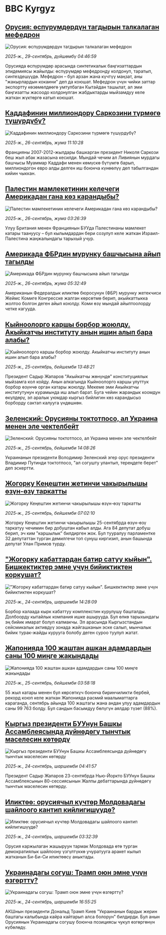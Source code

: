 # BBC Kyrgyz## [Орусия: өспүрүмдөрдүн тагдырын талкалаган мефедрон](https://www.bbc.com/kyrgyz/articles/c059dj3p01lo?at_medium=RSS&at_campaign=rss?at_campaign=githubrss)![Орусия: өспүрүмдөрдүн тагдырын талкалаган мефедрон](https://ichef.bbci.co.uk/ace/ws/240/cpsprodpb/fc01/live/a56ef310-4dd5-11f0-a073-0b81b4478b62.jpg)_2025-ж., 29-сентябрь, дүйшөмбү 04:46:59_Орусияда өспүрүмдөр арасында синтетикалык баңгизаттардын эпидемиясы жайылды: өспүрүмдөр мефедронду колдонуп, таратып, синтездешүүдө. Мефедрон – бул арзан жана күчтүү маңзат, аны "жакырлардын кокаини" деп да коюшат. Мефедрон үчүн чийки заттар экспортту көзөмөлдөөгө умтулбаган Кытайдан ташылат, ал эми баңгизатты жасоодо колдонулган жабдыктарды мыйзамдуу келе жаткан жүктөргө катып коюшат.## [Каддафинин миллиондору Саркозини түрмөгө түшүрдүбү?](https://www.bbc.com/kyrgyz/articles/c05909q9l3vo?at_medium=RSS&at_campaign=rss?at_campaign=githubrss)![Каддафинин миллиондору Саркозини түрмөгө түшүрдүбү?](https://ichef.bbci.co.uk/ace/ws/240/cpsprodpb/08da/live/5ef72fc0-9ac8-11f0-99cb-e5b0dff735aa.jpg)_2025-ж., 26-сентябрь, жума 11:10:28_Францияны 2007-2012-жылдары башкарган президент Николя Саркози беш жыл абак жазасына кесилди. Мындай чечим ал Ливиянын мурдагы башчысы Муаммар Каддафи менен көмүскө бүтүмгө барып, миллиондогон евро алды делген иш боюнча күнөөлүү деп табылгандан кийин чыккан.## [Палестин мамлекетинин келечеги Америкадан гана көз карандыбы?](https://www.bbc.com/kyrgyz/articles/cx27p8lkjnro?at_medium=RSS&at_campaign=rss?at_campaign=githubrss)![Палестин мамлекетинин келечеги Америкадан гана көз карандыбы?](https://ichef.bbci.co.uk/ace/ws/240/cpsprodpb/6892/live/394b2530-985a-11f0-858a-a904eacbef23.jpg)_2025-ж., 26-сентябрь, жума 03:26:39_Улуу Британия менен Франциянын БУУда Палестинаны мамлекет катары таануусу – бул кылымдардан бери созулуп келе жаткан Израил-Палестина жаңжалындагы тарыхый учур.## [Америкада ФБРдин мурунку башчысына айып тагылды](https://www.bbc.com/kyrgyz/articles/cwy8wjld5y6o?at_medium=RSS&at_campaign=rss?at_campaign=githubrss)![Америкада ФБРдин мурунку башчысына айып тагылды](https://ichef.bbci.co.uk/ace/ws/240/cpsprodpb/898a/live/d30920f0-9a99-11f0-928c-71dbb8619e94.jpg)_2025-ж., 26-сентябрь, жума 05:32:49_Американын Федералдык иликтөө бюросунун (ФБР) мурунку жетекчиси Жеймс Комиге Конгресске жалган көрсөтмө берип, акыйкаттыкка жолтоо болгон деген айып коюлду. Коми өзү мындай айыптоолорду четке кагууда.## [Кыйноолорго каршы борбор жоюлду. Акыйкатчы институту анын ишин алып бара алабы?](https://www.bbc.com/kyrgyz/articles/cg7dvl4krx7o?at_medium=RSS&at_campaign=rss?at_campaign=githubrss)![Кыйноолорго каршы борбор жоюлду. Акыйкатчы институту анын ишин алып бара алабы?](https://ichef.bbci.co.uk/ace/ws/240/cpsprodpb/4c94/live/58665410-9a14-11f0-aaf4-b9479fdf41dd.png)_2025-ж., 25-сентябрь, бейшемби 13:48:21_Президент Садыр Жапаров "Акыйкатчы жөнүндө" конституциялык мыйзамга кол койду. Анын алкагында Кыйноолорго каршы улуттук борбор өзүнчө орган катары жоюлду. Мекеме эми Акыйкатчы институтунун курамында иш алып барат. Буга чейин жарандык коомдун өкүлдөрү, эл аралык уюмдар кыргыз бийлигин көз карандысыз борборду сактап калууга үндөшкөн.## [Зеленский: Орусияны токтотпосо, ал Украина менен эле чектелбейт](https://www.bbc.com/kyrgyz/articles/cyv6gdv6p2yo?at_medium=RSS&at_campaign=rss?at_campaign=githubrss)![Зеленский: Орусияны токтотпосо, ал Украина менен эле чектелбейт](https://ichef.bbci.co.uk/ace/ws/240/cpsprodpb/37fe/live/7832fcc0-9a1a-11f0-92bd-0166dfabcb1b.jpg)_2025-ж., 25-сентябрь, бейшемби 14:08:26_Украинанын президенти Володимир Зеленский эгер орус президенти Владимир Путинди токтотпосо, "ал согушту улантып, тереңдете берет" деп эскертти.## [Жогорку Кеңештин жетинчи чакырылышы өзүн-өзү таркатты](https://www.bbc.com/kyrgyz/articles/cx20gke793po?at_medium=RSS&at_campaign=rss?at_campaign=githubrss)![Жогорку Кеңештин жетинчи чакырылышы өзүн-өзү таркатты](https://ichef.bbci.co.uk/ace/ws/240/cpsprodpb/168f/live/79553aa0-99e3-11f0-ab25-c9c4c516f15a.jpg)_2025-ж., 25-сентябрь, бейшемби 07:02:10_Жогорку Кеңештин жетинчи чакырылышы 25-сентябрда өзүн-өзү таркатуу чечимин бир добуштан кабыл алды. Ага 84 депутат добуш берип, эч ким "каршылык" билдирген жок. Бул тууралуу парламентке 32 депутаттан турган демилгечи топ сунуш киргизип, анын башында депутат Улан Примов турду.## ["Жогорку кабаттардан батир сатуу кыйын". Бишкектиктер эмне үчүн бийиктиктен коркушат?](https://www.bbc.com/kyrgyz/articles/c5yjqgwxd37o?at_medium=RSS&at_campaign=rss?at_campaign=githubrss)!["Жогорку кабаттардан батир сатуу кыйын". Бишкектиктер эмне үчүн бийиктиктен коркушат?](https://ichef.bbci.co.uk/ace/ws/240/cpsprodpb/bd71/live/8309db20-9950-11f0-9ab8-fd188b933226.jpg)_2025-ж., 24-сентябрь, шаршемби 14:28:09_Борбор калаада кырк кабаттуу комплекстин курулушу башталды. Долбоорду кытайлык компания ишке ашырууда. Бул өлкө тарыхындагы эң бийик имарат болуп калмакчы. Эл арасында Кыргызстандын сейсмикалык активдүү зонада жайгашканын эске салып, мынчалык бийик турак-жайды курууга болобу деген суроо туулуп жатат.## [Жапонияда 100 жаштан ашкан адамдардын саны 100 миңге жакындады](https://www.bbc.com/kyrgyz/articles/cevz8px2p0lo?at_medium=RSS&at_campaign=rss?at_campaign=githubrss)![Жапонияда 100 жаштан ашкан адамдардын саны 100 миңге жакындады](https://ichef.bbci.co.uk/ace/ws/240/cpsprodpb/001b/live/704519c0-99c1-11f0-8a77-13b9382bfc21.jpg)_2025-ж., 25-сентябрь, бейшемби 03:58:18_55 жыл катары менен бул көрсөткүч боюнча биринчиликти бербей, рекорд коюп келе жаткан Жапонияда расмий маалыматтарга караганда, сентябрь айында 100 жаштагы жана андан улуу адамдардын саны 99 763 болду. Бул сандын басымдуу бөлүгүн аялдар түзөт (88%).## [Кыргыз президенти БУУнун Башкы Ассамблеясында дүйнөдөгү тынчтык маселесин көтөрдү](https://www.bbc.com/kyrgyz/articles/c1dqz30nzn7o?at_medium=RSS&at_campaign=rss?at_campaign=githubrss)![Кыргыз президенти БУУнун Башкы Ассамблеясында дүйнөдөгү тынчтык маселесин көтөрдү](https://ichef.bbci.co.uk/ace/ws/240/cpsprodpb/a642/live/7eea0100-9900-11f0-928c-71dbb8619e94.jpg)_2025-ж., 24-сентябрь, шаршемби 04:41:57_Президент Садыр Жапаров 23-сентябрда Нью-Йоркто БУУнун Башкы Ассамблеясынын 80-сессиясынын Жалпы дебаттарында дүйнөдөгү тынчтык маселесин көтөрдү.## [Иликтөө: орусиячыл күчтөр Молдовадагы шайлоого кантип кийлигишүүдө?](https://www.bbc.com/kyrgyz/articles/cj4yqvpxgyro?at_medium=RSS&at_campaign=rss?at_campaign=githubrss)![Иликтөө: орусиячыл күчтөр Молдовадагы шайлоого кантип кийлигишүүдө?](https://ichef.bbci.co.uk/ace/ws/240/cpsprodpb/bfdd/live/d65a2150-9562-11f0-b391-6936825093bd.jpg)_2025-ж., 24-сентябрь, шаршемби 03:32:39_Орусия каржылаган жашыруун тармак Молдовада өтө турган демократиялык шайлоону үзгүлтүккө учуратууга аракет кылып жатканын Би-Би-Си иликтөөсү аныктады.## [Украинадагы согуш: Трамп оюн эмне үчүн өзгөрттү?](https://www.bbc.com/kyrgyz/articles/c9v7j7men04o?at_medium=RSS&at_campaign=rss?at_campaign=githubrss)![Украинадагы согуш: Трамп оюн эмне үчүн өзгөрттү?](https://ichef.bbci.co.uk/ace/ws/240/cpsprodpb/3794/live/982fd820-98aa-11f0-928c-71dbb8619e94.jpg)_2025-ж., 24-сентябрь, шаршемби 16:55:25_АКШнын президенти Дональд Трамп Киев "Украинанын бардык жерин баштагы калыбында кайра кайтарып алса болорун" билдирди. Бул анын Орусиянын Украинадагы согушу боюнча позициясы чукул өзгөргөнүн күбөлөдү.